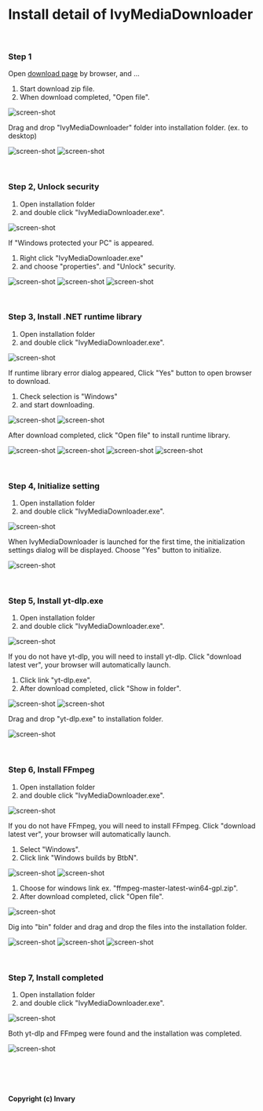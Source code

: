 # Install detail of IvyMediaDownloader


<br />


###  Step 1

Open [download page](https://github.com/Invary/IvyMediaDownloader/releases/latest) by browser,
and ...

1. Start download zip file.
2. When download completed, "Open file".

![screen-shot](https://raw.githubusercontent.com/Invary/IvyMediaDownloader/main/img/install01.png)

Drag and drop "IvyMediaDownloader" folder into installation folder. (ex. to desktop)

![screen-shot](https://raw.githubusercontent.com/Invary/IvyMediaDownloader/main/img/install02.png)
![screen-shot](https://raw.githubusercontent.com/Invary/IvyMediaDownloader/main/img/install03.png)

<br />



###  Step 2, Unlock security

1. Open installation folder
2. and double click "IvyMediaDownloader.exe".

![screen-shot](https://raw.githubusercontent.com/Invary/IvyMediaDownloader/main/img/install04.png)


If "Windows protected your PC" is appeared.
1. Right click "IvyMediaDownloader.exe"
2. and choose "properties".
and "Unlock" security.

![screen-shot](https://raw.githubusercontent.com/Invary/IvyMediaDownloader/main/img/install05.png)
![screen-shot](https://raw.githubusercontent.com/Invary/IvyMediaDownloader/main/img/install06.png)
![screen-shot](https://raw.githubusercontent.com/Invary/IvyMediaDownloader/main/img/install07.png)

<br />




###  Step 3, Install .NET runtime library

1. Open installation folder
2. and double click "IvyMediaDownloader.exe".

![screen-shot](https://raw.githubusercontent.com/Invary/IvyMediaDownloader/main/img/install04.png)

If runtime library error dialog appeared, Click "Yes" button to open browser to download.

1. Check selection is "Windows"
2. and start downloading.

![screen-shot](https://raw.githubusercontent.com/Invary/IvyMediaDownloader/main/img/install08.png)
![screen-shot](https://raw.githubusercontent.com/Invary/IvyMediaDownloader/main/img/install09.png)

After download completed, click "Open file" to install runtime library.

![screen-shot](https://raw.githubusercontent.com/Invary/IvyMediaDownloader/main/img/install11.png)
![screen-shot](https://raw.githubusercontent.com/Invary/IvyMediaDownloader/main/img/install12.png)
![screen-shot](https://raw.githubusercontent.com/Invary/IvyMediaDownloader/main/img/install13.png)
![screen-shot](https://raw.githubusercontent.com/Invary/IvyMediaDownloader/main/img/install14.png)


<br />




###  Step 4, Initialize setting

1. Open installation folder
2. and double click "IvyMediaDownloader.exe".

![screen-shot](https://raw.githubusercontent.com/Invary/IvyMediaDownloader/main/img/install04.png)

When IvyMediaDownloader is launched for the first time, the initialization settings dialog will be displayed. Choose "Yes" button to initialize.

![screen-shot](https://raw.githubusercontent.com/Invary/IvyMediaDownloader/main/img/install16.png)


<br />




###  Step 5, Install yt-dlp.exe

1. Open installation folder
2. and double click "IvyMediaDownloader.exe".

![screen-shot](https://raw.githubusercontent.com/Invary/IvyMediaDownloader/main/img/install04.png)

If you do not have yt-dlp, you will need to install yt-dlp.
Click "download latest ver", your browser will automatically launch.

1. Click link "yt-dlp.exe".
2. After download completed, click "Show in folder".

![screen-shot](https://raw.githubusercontent.com/Invary/IvyMediaDownloader/main/img/install17.png)
![screen-shot](https://raw.githubusercontent.com/Invary/IvyMediaDownloader/main/img/install18.png)

Drag and drop "yt-dlp.exe" to installation folder.

![screen-shot](https://raw.githubusercontent.com/Invary/IvyMediaDownloader/main/img/install19.png)


<br />


###  Step 6, Install FFmpeg

1. Open installation folder
2. and double click "IvyMediaDownloader.exe".

![screen-shot](https://raw.githubusercontent.com/Invary/IvyMediaDownloader/main/img/install04.png)

If you do not have FFmpeg, you will need to install FFmpeg.
Click "download latest ver", your browser will automatically launch.

1. Select "Windows".
2. Click link "Windows builds by BtbN".

![screen-shot](https://raw.githubusercontent.com/Invary/IvyMediaDownloader/main/img/install20.png)
![screen-shot](https://raw.githubusercontent.com/Invary/IvyMediaDownloader/main/img/install21.png)

1. Choose for windows link ex. "ffmpeg-master-latest-win64-gpl.zip".
2. After download completed, click "Open file".

![screen-shot](https://raw.githubusercontent.com/Invary/IvyMediaDownloader/main/img/install22.png)

Dig into "bin" folder and drag and drop the files into the installation folder.

![screen-shot](https://raw.githubusercontent.com/Invary/IvyMediaDownloader/main/img/install23.png)
![screen-shot](https://raw.githubusercontent.com/Invary/IvyMediaDownloader/main/img/install24.png)
![screen-shot](https://raw.githubusercontent.com/Invary/IvyMediaDownloader/main/img/install25.png)

<br />


###  Step 7, Install completed

1. Open installation folder
2. and double click "IvyMediaDownloader.exe".

![screen-shot](https://raw.githubusercontent.com/Invary/IvyMediaDownloader/main/img/install04.png)

Both yt-dlp and FFmpeg were found and the installation was completed.

![screen-shot](https://raw.githubusercontent.com/Invary/IvyMediaDownloader/main/img/install26.png)



<br />
<br />
<br />

#### Copyright (c) Invary



